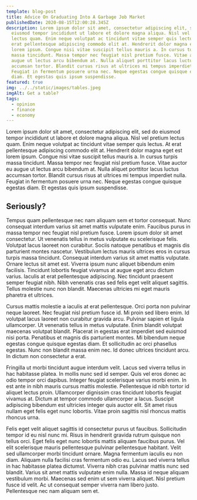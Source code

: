 ```yaml
---
template: blog-post
title: Advice On Graduating Into A Garbage Job Market
publishedDate: 2020-08-15T12:00:28.345Z
description: Lorem ipsum dolor sit amet, consectetur adipiscing elit, sed do
  eiusmod tempor incididunt ut labore et dolore magna aliqua. Nisl vel pretium
  lectus quam. Enim neque volutpat ac tincidunt vitae semper quis lectus. At
  erat pellentesque adipiscing commodo elit at. Hendrerit dolor magna eget est
  lorem ipsum. Congue nisi vitae suscipit tellus mauris a. In cursus turpis
  massa tincidunt. Massa tempor nec feugiat nisl pretium fusce. Vitae auctor eu
  augue ut lectus arcu bibendum at. Nulla aliquet porttitor lacus luctus
  accumsan tortor. Blandit cursus risus at ultrices mi tempus imperdiet nulla.
  Feugiat in fermentum posuere urna nec. Neque egestas congue quisque egestas
  diam. Et egestas quis ipsum suspendisse.
featured: true
img: ../../static/images/tables.jpeg
imgAlt: Get a table?
tags:
  - opinion
  - finance
  - economy
---
```

Lorem ipsum dolor sit amet, consectetur adipiscing elit, sed do eiusmod tempor incididunt ut labore et dolore magna aliqua. Nisl vel pretium lectus quam. Enim neque volutpat ac tincidunt vitae semper quis lectus. At erat pellentesque adipiscing commodo elit at. Hendrerit dolor magna eget est lorem ipsum. Congue nisi vitae suscipit tellus mauris a. In cursus turpis massa tincidunt. Massa tempor nec feugiat nisl pretium fusce. Vitae auctor eu augue ut lectus arcu bibendum at. Nulla aliquet porttitor lacus luctus accumsan tortor. Blandit cursus risus at ultrices mi tempus imperdiet nulla. Feugiat in fermentum posuere urna nec. Neque egestas congue quisque egestas diam. Et egestas quis ipsum suspendisse.

## Seriously?

Tempus quam pellentesque nec nam aliquam sem et tortor consequat. Nunc consequat interdum varius sit amet mattis vulputate enim. Faucibus purus in massa tempor nec feugiat nisl pretium fusce. Lorem ipsum dolor sit amet consectetur. Ut venenatis tellus in metus vulputate eu scelerisque felis. Volutpat lacus laoreet non curabitur. Sociis natoque penatibus et magnis dis parturient montes nascetur. Vestibulum lectus mauris ultrices eros in cursus turpis massa tincidunt. Consequat interdum varius sit amet mattis vulputate. Ornare lectus sit amet est. Viverra ipsum nunc aliquet bibendum enim facilisis. Tincidunt lobortis feugiat vivamus at augue eget arcu dictum varius. Iaculis at erat pellentesque adipiscing. Nec tincidunt praesent semper feugiat nibh. Nibh venenatis cras sed felis eget velit aliquet sagittis. Tellus molestie nunc non blandit. Maecenas ultricies mi eget mauris pharetra et ultrices.

Cursus mattis molestie a iaculis at erat pellentesque. Orci porta non pulvinar neque laoreet. Nec feugiat nisl pretium fusce id. Mi proin sed libero enim. Id volutpat lacus laoreet non curabitur gravida arcu. Pulvinar sapien et ligula ullamcorper. Ut venenatis tellus in metus vulputate. Enim blandit volutpat maecenas volutpat blandit. Placerat in egestas erat imperdiet sed euismod nisi porta. Penatibus et magnis dis parturient montes. Mi bibendum neque egestas congue quisque egestas diam. Et sollicitudin ac orci phasellus egestas. Nunc non blandit massa enim nec. Id donec ultrices tincidunt arcu. In dictum non consectetur a erat.

Fringilla ut morbi tincidunt augue interdum velit. Lacus sed viverra tellus in hac habitasse platea. In mollis nunc sed id semper. Quis vel eros donec ac odio tempor orci dapibus. Integer feugiat scelerisque varius morbi enim. In est ante in nibh mauris cursus mattis molestie. Pellentesque id nibh tortor id aliquet lectus proin. Ullamcorper dignissim cras tincidunt lobortis feugiat vivamus at. Dictum at tempor commodo ullamcorper a lacus. Suscipit adipiscing bibendum est ultricies integer quis auctor elit. Sit amet risus nullam eget felis eget nunc lobortis. Vitae proin sagittis nisl rhoncus mattis rhoncus urna.

Felis eget velit aliquet sagittis id consectetur purus ut faucibus. Sollicitudin tempor id eu nisl nunc mi. Risus in hendrerit gravida rutrum quisque non tellus orci. Eget felis eget nunc lobortis mattis aliquam faucibus purus. Vel elit scelerisque mauris pellentesque pulvinar pellentesque habitant. Velit sed ullamcorper morbi tincidunt ornare. Magna fermentum iaculis eu non diam. Aliquam nulla facilisi cras fermentum odio eu. Lacus sed viverra tellus in hac habitasse platea dictumst. Viverra nibh cras pulvinar mattis nunc sed blandit. Varius sit amet mattis vulputate enim nulla. Massa id neque aliquam vestibulum morbi. Maecenas sed enim ut sem viverra aliquet. Nisl pretium fusce id velit. Ac ut consequat semper viverra nam libero justo. Pellentesque nec nam aliquam sem et.